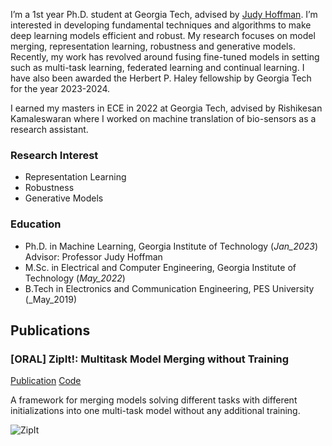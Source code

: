 I’m a 1st year Ph.D. student at Georgia Tech, advised by [Judy Hoffman](https://faculty.cc.gatech.edu/~judy/). I’m interested in developing fundamental techniques and algorithms to make deep learning models efficient and robust. My research focuses on model merging, representation learning, robustness and generative models. Recently, my work has revolved around fusing fine-tuned models in setting such as multi-task learning, federated learning and continual learning. I have also been awarded the Herbert P. Haley fellowship by Georgia Tech for the year 2023-2024.

I earned my masters in ECE in 2022 at Georgia Tech, advised by Rishikesan Kamaleswaran where I  worked on machine translation of bio-sensors as a research assistant. 

### Research Interest
- Representation Learning
- Robustness
- Generative Models

### Education
- Ph.D. in Machine Learning, Georgia Institute of Technology (_Jan_2023_)
  Advisor: Professor Judy Hoffman
- M.Sc. in Electrical and Computer Engineering, Georgia Institute of Technology (_May_2022_)
- B.Tech in Electronics and Communication Engineering, PES University (_May_2019)

## Publications

### [ORAL] ZipIt!: Multitask Model Merging without Training
[Publication](https://openreview.net/forum?id=oPGXH9Vm4R) [Code](https://github.com/gstoica27/ZipIt)

A framework for merging models solving different tasks with different initializations into one multi-task model without any additional training.

![ZipIt](/assets/Zipit_teaserfig.jpg)


